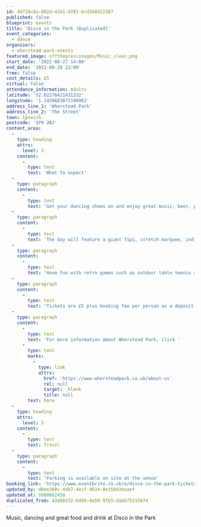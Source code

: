 ```yaml
---
id: 4d728c8a-802d-4261-8781-bcd160d22387
published: false
blueprint: events
title: 'Disco in the Park (Duplicated)'
event_categories:
  - dance
organisers:
  - wherstead-park-events
featured_image: offthepressimages/Music_clear.png
start_date: '2022-08-27 14:00'
end_date: '2022-08-28 22:00'
free: false
cost_details: £5
virtual: false
attendance_information: Adults
latitude: '52.02276421431332'
longitude: '1.1439683072196962'
address_line_1: 'Wherstead Park'
address_line_2: 'The Street'
town: Ipswich
postcode: 'IP9 2BJ'
content_area:
  -
    type: heading
    attrs:
      level: 3
    content:
      -
        type: text
        text: 'What to expect'
  -
    type: paragraph
    content:
      -
        type: text
        text: 'Get your dancing shoes on and enjoy great music, beer, premium cocktails and incredible street food on the stunning garden terrace.'
  -
    type: paragraph
    content:
      -
        type: text
        text: 'The day will feature a giant Tipi, stretch marquee, individual chill out seating areas, two licenced bars, delicious pizza truck and live music from resident DJ, Charlotte Moss. There will also be a performance from Funky Voices, live on Saturday 27th.'
  -
    type: paragraph
    content:
      -
        type: text
        text: 'Have fun with retro games such as outdoor table tennis and swing ball.'
  -
    type: paragraph
    content:
      -
        type: text
        text: 'Tickets are £5 plus booking fee per person as a deposit, redeemable against your first drink.'
  -
    type: paragraph
    content:
      -
        type: text
        text: 'For more information about Wherstead Park, click '
      -
        type: text
        marks:
          -
            type: link
            attrs:
              href: 'https://www.whersteadpark.co.uk/about-us'
              rel: null
              target: _blank
              title: null
        text: here
  -
    type: heading
    attrs:
      level: 3
    content:
      -
        type: text
        text: Travel
  -
    type: paragraph
    content:
      -
        type: text
        text: 'Parking is available on site at the venue'
booking_link: 'https://www.eventbrite.co.uk/e/disco-in-the-park-tickets-288574422867?aff=ebdssbcitybrowse eventbrite'
updated_by: d0ee360c-4db7-4ecf-9024-8e35603daaef
updated_at: 1660662458
duplicated_from: 42e68d32-b466-4a50-9fb5-dabb7531567d
---
```

Music, dancing and great food and drink at Disco in the Park